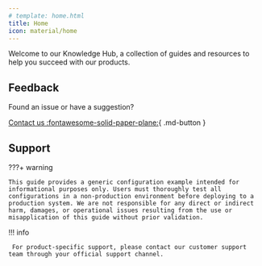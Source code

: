 ```yaml
---
# template: home.html
title: Home
icon: material/home
---
```

Welcome to our Knowledge Hub, a collection of guides and resources to help you succeed with our products.

## Feedback

Found an issue or have a suggestion?

[Contact us :fontawesome-solid-paper-plane:](mailto:hahs.mobility@siemens.com){ .md-button }

## Support

???+ warning

    This guide provides a generic configuration example intended for informational purposes only. Users must thoroughly test all configurations in a non-production environment before deploying to a production system. We are not responsible for any direct or indirect harm, damages, or operational issues resulting from the use or misapplication of this guide without prior validation.


!!! info

     For product-specific support, please contact our customer support team through your official support channel.